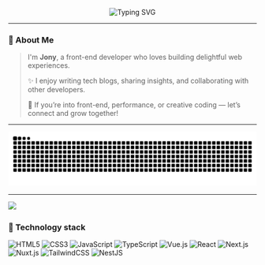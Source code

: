 <!-- Typing SVG 动效 -->
<p align="center">
  <img
    src="https://readme-typing-svg.herokuapp.com?font=Fira+Code&pause=1000&color=F85D7F&width=600&lines=Hi!+I'm+Jony;Front-End+Developer;Open+Source+Contributor;Glad+to+meet+you+here!"
    alt="Typing SVG"
  />
</p>

---

### 👋 About Me

> I'm **Jony**, a front-end developer who loves building delightful web experiences.  
>
> ✨ I enjoy writing tech blogs, sharing insights, and collaborating with other developers.  
>
> 💬 If you’re into front-end, performance, or creative coding — let’s connect and grow together!

---

<!-- Snake Contribution Animation -->
<picture>
  <source media="(prefers-color-scheme: dark)" srcset="https://raw.githubusercontent.com/XXM8311/XXM8311/output/github-contribution-grid-snake-dark.svg">
  <source media="(prefers-color-scheme: light)" srcset="https://raw.githubusercontent.com/XXM8311/XXM8311/output/github-contribution-grid-snake.svg">
  <img alt="GitHub contribution snake animation" src="https://raw.githubusercontent.com/XXM8311/XXM8311/output/github-contribution-grid-snake.svg">
</picture>

---

<img src="https://capsule-render.vercel.app/api?type=waving&color=gradient&height=120&section=footer"/>

<!-- ![JavaScript](https://img.shields.io/badge/-JavaScript-F7DF1E?style=flat-square&logo=javascript&logoColor=white)
![Vue.js](https://img.shields.io/badge/-Vue.js-4FC08D?style=flat-square&logo=vue.js&logoColor=white)
![React](https://img.shields.io/badge/-React-61DAFB?style=flat-square&logo=react&logoColor=white)
![Tailwind CSS](https://img.shields.io/badge/-Tailwind_CSS-38B2AC?style=flat-square&logo=tailwind-css&logoColor=white)
![Next.js](https://img.shields.io/badge/-Next.js-000000?style=flat-square&logo=next.js&logoColor=white)
![Nuxt.js](https://img.shields.io/badge/-Nuxt.js-00DC82?style=flat-square&logo=nuxt.js&logoColor=white)
![NestJS](https://img.shields.io/badge/-NestJS-E0234E?style=flat-square&logo=nestjs&logoColor=white) -->
### 👋 Technology stack

<p align="left">
  <img src="https://cdn.jsdelivr.net/gh/devicons/devicon/icons/html5/html5-original.svg" height="35" alt="HTML5" />
  <img src="https://cdn.jsdelivr.net/gh/devicons/devicon/icons/css3/css3-original.svg" height="35" alt="CSS3" />
  <img src="https://cdn.jsdelivr.net/gh/devicons/devicon/icons/javascript/javascript-original.svg" height="35" alt="JavaScript" />
  <img src="https://cdn.jsdelivr.net/gh/devicons/devicon/icons/typescript/typescript-original.svg" height="35" alt="TypeScript" />
  <img src="https://cdn.jsdelivr.net/gh/devicons/devicon/icons/vuejs/vuejs-original.svg" height="35" alt="Vue.js" />
  <img src="https://cdn.jsdelivr.net/gh/devicons/devicon/icons/react/react-original.svg" height="35" alt="React" />
  <img src="https://cdn.jsdelivr.net/gh/devicons/devicon/icons/nextjs/nextjs-original-wordmark.svg" height="35" alt="Next.js" />
  <img src="https://cdn.jsdelivr.net/gh/devicons/devicon/icons/nuxtjs/nuxtjs-original.svg" height="35" alt="Nuxt.js" />
  <img src="https://cdn.jsdelivr.net/gh/devicons/devicon/icons/tailwindcss/tailwindcss-original.svg" height="35" alt="TailwindCSS" />
  <img src="https://nestjs.com/img/logo-small.svg" height="35" alt="NestJS" />
</p>